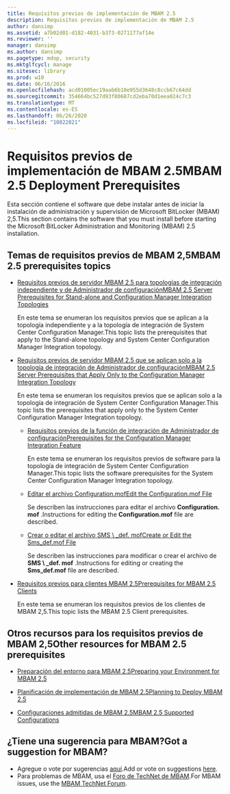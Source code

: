```yaml
---
title: Requisitos previos de implementación de MBAM 2.5
description: Requisitos previos de implementación de MBAM 2.5
author: dansimp
ms.assetid: a7b02d01-d182-4031-b373-0271177af14e
ms.reviewer: ''
manager: dansimp
ms.author: dansimp
ms.pagetype: mdop, security
ms.mktglfcycl: manage
ms.sitesec: library
ms.prod: w10
ms.date: 06/16/2016
ms.openlocfilehash: acd01005ec19aab6b10e955d3648c8ccb67c64dd
ms.sourcegitcommit: 354664bc527d93f80687cd2eba70d1eea024c7c3
ms.translationtype: MT
ms.contentlocale: es-ES
ms.lasthandoff: 06/26/2020
ms.locfileid: "10822821"
---
```

# <span data-ttu-id="a5b03-103">Requisitos previos de implementación de MBAM 2.5</span><span class="sxs-lookup"><span data-stu-id="a5b03-103">MBAM 2.5 Deployment Prerequisites</span></span>


<span data-ttu-id="a5b03-104">Esta sección contiene el software que debe instalar antes de iniciar la instalación de administración y supervisión de Microsoft BitLocker (MBAM) 2,5.</span><span class="sxs-lookup"><span data-stu-id="a5b03-104">This section contains the software that you must install before starting the Microsoft BitLocker Administration and Monitoring (MBAM) 2.5 installation.</span></span>

## <a href="" id="---------mbam-2-5-prerequisites-topics"></a> <span data-ttu-id="a5b03-105">Temas de requisitos previos de MBAM 2,5</span><span class="sxs-lookup"><span data-stu-id="a5b03-105">MBAM 2.5 prerequisites topics</span></span>


-   [<span data-ttu-id="a5b03-106">Requisitos previos de servidor MBAM 2.5 para topologías de integración independiente y de Administrador de configuración</span><span class="sxs-lookup"><span data-stu-id="a5b03-106">MBAM 2.5 Server Prerequisites for Stand-alone and Configuration Manager Integration Topologies</span></span>](mbam-25-server-prerequisites-for-stand-alone-and-configuration-manager-integration-topologies.md)

    <span data-ttu-id="a5b03-107">En este tema se enumeran los requisitos previos que se aplican a la topología independiente y a la topología de integración de System Center Configuration Manager.</span><span class="sxs-lookup"><span data-stu-id="a5b03-107">This topic lists the prerequisites that apply to the Stand-alone topology and System Center Configuration Manager Integration topology.</span></span>

-   [<span data-ttu-id="a5b03-108">Requisitos previos de servidor MBAM 2.5 que se aplican solo a la topología de integración de Administrador de configuración</span><span class="sxs-lookup"><span data-stu-id="a5b03-108">MBAM 2.5 Server Prerequisites that Apply Only to the Configuration Manager Integration Topology</span></span>](mbam-25-server-prerequisites-that-apply-only-to-the-configuration-manager-integration-topology.md)

    <span data-ttu-id="a5b03-109">En este tema se enumeran los requisitos previos que se aplican solo a la topología de integración de System Center Configuration Manager.</span><span class="sxs-lookup"><span data-stu-id="a5b03-109">This topic lists the prerequisites that apply only to the System Center Configuration Manager Integration topology.</span></span>

    -   [<span data-ttu-id="a5b03-110">Requisitos previos de la función de integración de Administrador de configuración</span><span class="sxs-lookup"><span data-stu-id="a5b03-110">Prerequisites for the Configuration Manager Integration Feature</span></span>](prerequisites-for-the-configuration-manager-integration-feature.md)

        <span data-ttu-id="a5b03-111">En este tema se enumeran los requisitos previos de software para la topología de integración de System Center Configuration Manager.</span><span class="sxs-lookup"><span data-stu-id="a5b03-111">This topic lists the software prerequisites for the System Center Configuration Manager Integration topology.</span></span>

    -   [<span data-ttu-id="a5b03-112">Editar el archivo Configuration.mof</span><span class="sxs-lookup"><span data-stu-id="a5b03-112">Edit the Configuration.mof File</span></span>](edit-the-configurationmof-file-mbam-25.md)

        <span data-ttu-id="a5b03-113">Se describen las instrucciones para editar el archivo **Configuration. mof** .</span><span class="sxs-lookup"><span data-stu-id="a5b03-113">Instructions for editing the **Configuration.mof** file are described.</span></span>

    -   [<span data-ttu-id="a5b03-114">Crear o editar el archivo SMS \ _def. mof</span><span class="sxs-lookup"><span data-stu-id="a5b03-114">Create or Edit the Sms\_def.mof File</span></span>](create-or-edit-the-sms-defmof-file-mbam-25.md)

        <span data-ttu-id="a5b03-115">Se describen las instrucciones para modificar o crear el archivo de **SMS \ _def. mof** .</span><span class="sxs-lookup"><span data-stu-id="a5b03-115">Instructions for editing or creating the **Sms\_def.mof** file are described.</span></span>

-   [<span data-ttu-id="a5b03-116">Requisitos previos para clientes MBAM 2.5</span><span class="sxs-lookup"><span data-stu-id="a5b03-116">Prerequisites for MBAM 2.5 Clients</span></span>](prerequisites-for-mbam-25-clients.md)

    <span data-ttu-id="a5b03-117">En este tema se enumeran los requisitos previos de los clientes de MBAM 2,5.</span><span class="sxs-lookup"><span data-stu-id="a5b03-117">This topic lists the MBAM 2.5 Client prerequisites.</span></span>

## <span data-ttu-id="a5b03-118">Otros recursos para los requisitos previos de MBAM 2,5</span><span class="sxs-lookup"><span data-stu-id="a5b03-118">Other resources for MBAM 2.5 prerequisites</span></span>


-   [<span data-ttu-id="a5b03-119">Preparación del entorno para MBAM 2.5</span><span class="sxs-lookup"><span data-stu-id="a5b03-119">Preparing your Environment for MBAM 2.5</span></span>](preparing-your-environment-for-mbam-25.md)

-   [<span data-ttu-id="a5b03-120">Planificación de implementación de MBAM 2.5</span><span class="sxs-lookup"><span data-stu-id="a5b03-120">Planning to Deploy MBAM 2.5</span></span>](planning-to-deploy-mbam-25.md)

-   [<span data-ttu-id="a5b03-121">Configuraciones admitidas de MBAM 2.5</span><span class="sxs-lookup"><span data-stu-id="a5b03-121">MBAM 2.5 Supported Configurations</span></span>](mbam-25-supported-configurations.md)

## <span data-ttu-id="a5b03-122">¿Tiene una sugerencia para MBAM?</span><span class="sxs-lookup"><span data-stu-id="a5b03-122">Got a suggestion for MBAM?</span></span>
- <span data-ttu-id="a5b03-123">Agregue o vote por sugerencias [aquí](http://mbam.uservoice.com/forums/268571-microsoft-bitlocker-administration-and-monitoring).</span><span class="sxs-lookup"><span data-stu-id="a5b03-123">Add or vote on suggestions [here](http://mbam.uservoice.com/forums/268571-microsoft-bitlocker-administration-and-monitoring).</span></span> 
- <span data-ttu-id="a5b03-124">Para problemas de MBAM, usa el [Foro de TechNet de MBAM](https://social.technet.microsoft.com/Forums/home?forum=mdopmbam).</span><span class="sxs-lookup"><span data-stu-id="a5b03-124">For MBAM issues, use the [MBAM TechNet Forum](https://social.technet.microsoft.com/Forums/home?forum=mdopmbam).</span></span>

 

 





